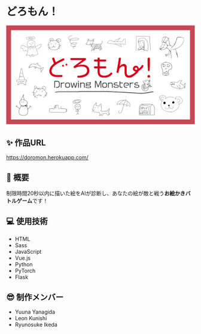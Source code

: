 # どろもん！
![ホーム画](./src/static/img/ogp.png)

## &#x2728; 作品URL
https://doromon.herokuapp.com/

## &#x1f973; 概要
制限時間20秒以内に描いた絵をAIが診断し、あなたの絵が敵と戦う**お絵かきバトルゲーム**です！

## &#x1f4bb; 使用技術
- HTML
- Sass
- JavaScript
- Vue.js
- Python
- PyTorch
- Flask

## &#x1f60e; 制作メンバー
- Yuuna Yanagida
- Leon Kunishi
- Ryunosuke Ikeda

